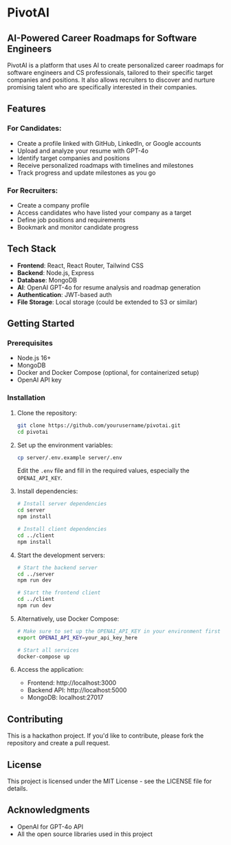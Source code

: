 # PivotAI

## AI-Powered Career Roadmaps for Software Engineers

PivotAI is a platform that uses AI to create personalized career roadmaps for software engineers and CS professionals, tailored to their specific target companies and positions. It also allows recruiters to discover and nurture promising talent who are specifically interested in their companies.

## Features

### For Candidates:
- Create a profile linked with GitHub, LinkedIn, or Google accounts
- Upload and analyze your resume with GPT-4o
- Identify target companies and positions
- Receive personalized roadmaps with timelines and milestones
- Track progress and update milestones as you go

### For Recruiters:
- Create a company profile
- Access candidates who have listed your company as a target
- Define job positions and requirements
- Bookmark and monitor candidate progress

## Tech Stack

- **Frontend**: React, React Router, Tailwind CSS
- **Backend**: Node.js, Express
- **Database**: MongoDB
- **AI**: OpenAI GPT-4o for resume analysis and roadmap generation
- **Authentication**: JWT-based auth
- **File Storage**: Local storage (could be extended to S3 or similar)

## Getting Started

### Prerequisites

- Node.js 16+
- MongoDB
- Docker and Docker Compose (optional, for containerized setup)
- OpenAI API key

### Installation

1. Clone the repository:
   ```bash
   git clone https://github.com/yourusername/pivotai.git
   cd pivotai
   ```

2. Set up the environment variables:
   ```bash
   cp server/.env.example server/.env
   ```
   Edit the `.env` file and fill in the required values, especially the `OPENAI_API_KEY`.

3. Install dependencies:
   ```bash
   # Install server dependencies
   cd server
   npm install

   # Install client dependencies
   cd ../client
   npm install
   ```

4. Start the development servers:
   ```bash
   # Start the backend server
   cd ../server
   npm run dev

   # Start the frontend client
   cd ../client
   npm run dev
   ```

5. Alternatively, use Docker Compose:
   ```bash
   # Make sure to set up the OPENAI_API_KEY in your environment first
   export OPENAI_API_KEY=your_api_key_here
   
   # Start all services
   docker-compose up
   ```

6. Access the application:
   - Frontend: http://localhost:3000
   - Backend API: http://localhost:5000
   - MongoDB: localhost:27017



## Contributing

This is a hackathon project. If you'd like to contribute, please fork the repository and create a pull request.

## License

This project is licensed under the MIT License - see the LICENSE file for details.

## Acknowledgments

- OpenAI for GPT-4o API
- All the open source libraries used in this project
